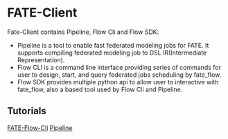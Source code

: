 # FATE-Client
Fate-Client contains Pipeline, Flow Cli and Flow SDK:
* Pipeline is a tool to enable fast federated modeling jobs for FATE. It supports compiling federated modeling job to DSL IR(Intermediate Representation).
* Flow CLI is a command line interface providing series of commands for user to design, start, and query federated jobs scheduling by fate_flow.
* Flow SDK provides multiple python api to allow user to interactive with fate_flow, also a based tool used by Flow Cli and Pipeline.

## Tutorials
[FATE-Flow-Cli](./doc/cli_index.md)
[Pipeline](./doc/pipeline.md)